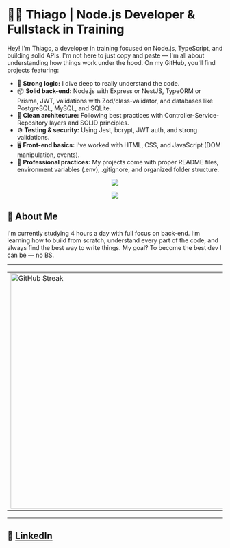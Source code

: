 

# 👨‍💻 Thiago | Node.js Developer & Fullstack in Training

Hey! I'm Thiago, a developer in training focused on Node.js, TypeScript, and building solid APIs. I'm not here to just copy and paste — I'm all about understanding how things work under the hood. On my GitHub, you'll find projects featuring:

- 🧠 **Strong logic:** I dive deep to really understand the code.
- 📦 **Solid back-end:** Node.js with Express or NestJS, TypeORM or Prisma, JWT, validations with Zod/class-validator, and databases like PostgreSQL, MySQL, and SQLite.
- 🧰 **Clean architecture:** Following best practices with Controller-Service-Repository layers and SOLID principles.
- ⚙️ **Testing & security:** Using Jest, bcrypt, JWT auth, and strong validations.
- 🖥️ **Front-end basics:** I’ve worked with HTML, CSS, and JavaScript (DOM manipulation, events).
- 🧪 **Professional practices:** My projects come with proper README files, environment variables (.env), .gitignore, and organized folder structure.

<p align="center">
  <a href="https://skillicons.dev">
    <img src="https://skillicons.dev/icons?i=git,docker,ts,js,nestjs,nodejs,pug,python,figma,html,css" />
  </a>
</p>
<p align="center">
  <a href="https://skillicons.dev">
    <img src="https://skillicons.dev/icons?i=prisma,sequelize,mysql,mongodb,postgresql,sqlite,aws,windows,jest" />
  </a>
</p>

## 🚀 About Me

I'm currently studying 4 hours a day with full focus on back-end. I’m learning how to build from scratch, understand every part of the code, and always find the best way to write things. My goal? To become the best dev I can be — no BS.

---

<table>
  <tr>
    <td>
      <a href="https://git.io/streak-stats"><img src="https://streak-stats.demolab.com?user=thiagosampaiog&theme=tokyonight&hide_border=true" width="550" alt="GitHub Streak" /></a>
    </td>
    <td>
      <img src="https://github-readme-stats.vercel.app/api/top-langs/?username=thiagosampaiog&layout=donut&theme=tokyonight&hide_border=true&card_width=320px" width="450"/>
    </td>
  </tr>
</table>

---
💼 **[LinkedIn](https://www.linkedin.com/in/thiago-sampaiog/)**  
---


